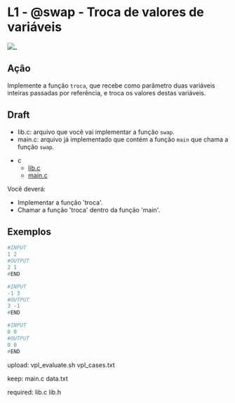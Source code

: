 # L1 - @swap - Troca de valores de variáveis

![_](https://raw.githubusercontent.com/qxcodefup/arcade/master/base/swap/cover.jpg)

## Ação

Implemente a função `troca`, que recebe como parâmetro duas variáveis inteiras passadas por referência, e troca os valores destas variáveis.


## Draft

- lib.c: arquivo que você vai implementar a função `swap`.
- main.c: arquivo já implementado que contém a função `main` que chama a função `swap`.

<!-- links .cache/draft -->
- c
  - [lib.c](https://github.com/qxcodefup/arcade/blob/master/base/swap/.cache/draft/c/lib.c)
  - [main.c](https://github.com/qxcodefup/arcade/blob/master/base/swap/.cache/draft/c/main.c)
<!-- links -->

Você deverá:

- Implementar a função 'troca'.
- Chamar a função 'troca' dentro da função 'main'.

## Exemplos

``` py
#INPUT
1 2
#OUTPUT
2 1
#END
```

```py
#INPUT
-1 3
#OUTPUT
3 -1
#END
```

```py
#INPUT
0 0
#OUTPUT
0 0
#END
```


upload:
   vpl_evaluate.sh
   vpl_cases.txt

keep:
   main.c
   data.txt

required:
   lib.c
   lib.h